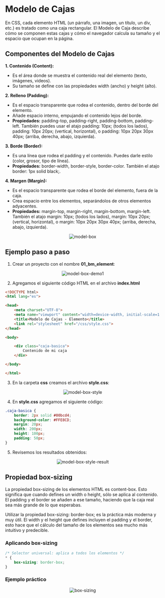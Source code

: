 # Modelo de Cajas

En CSS, cada elemento HTML (un párrafo, una imagen, un título, un div, etc.) es tratado como una caja rectangular. El Modelo de Caja describe cómo se componen estas cajas y cómo el navegador calcula su tamaño y el espacio que ocupan en la página.

## Componentes del Modelo de Cajas

**1. Contenido (Content):**
   - Es el área donde se muestra el contenido real del elemento (texto, imágenes, videos).  
   - Su tamaño se define con las propiedades width (ancho) y height (alto).  

**2. Relleno (Padding):**  
   - Es el espacio transparente que rodea el contenido, dentro del borde del elemento.  
   - Añade espacio interno, empujando el contenido lejos del borde.  
   - **Propiedades:** padding-top, padding-right, padding-bottom, padding-left. También puedes usar el atajo padding: 10px; (todos los lados), padding: 10px 20px; (vertical, horizontal), o padding: 10px 20px 30px 40px; (arriba, derecha, abajo, izquierda).

**3. Borde (Border):**  
   - Es una línea que rodea el padding y el contenido. Puedes darle estilo (color, grosor, tipo de línea).  
   - **Propiedades:** border-width, border-style, border-color. También el atajo border: 1px solid black;.

**4. Margen (Margin):**  
   - Es el espacio transparente que rodea el borde del elemento, fuera de la caja.  
   - Crea espacio entre los elementos, separándolos de otros elementos adyacentes.  
   - **Propiedades:** margin-top, margin-right, margin-bottom, margin-left. También el atajo margin: 10px; (todos los lados), margin: 10px 20px; (vertical, horizontal), o margin: 10px 20px 30px 40px; (arriba, derecha, abajo, izquierda).
   
<div align="center">  

![model-box](/05_session/resources/image/css-box-model.png)  

</div>

## Ejemplo paso a paso

1. Crear un proyecto con el nombre **01_bm_element**:  

<div align="center">  

![model-box-demo1](/05_session/resources/image/structure-project-bm.png)  

</div>

2. Agregamos el siguiente código HTML en el archivo **index.html**

```html
<!DOCTYPE html>
<html lang="es">

<head>
    <meta charset="UTF-8">
    <meta name="viewport" content="width=device-width, initial-scale=1.0">
    <title>Modelo de Cajas - Elemento</title>
    <link rel="stylesheet" href="/css/style.css">
</head>

<body>

    <div class="caja-basica">
        Contenido de mi caja
    </div>

</body>

</html>
```

3. En la carpeta **css** creamos el archivo **style.css**:

<div align="center">  

![model-box-style](/05_session/resources/image/structure-project-bm-style.png)  

</div>

4. En **style.css** agregamos el siguiente código:  

```css
.caja-basica {
    border: 2px solid #00bcd4;
    background-color: #FFE8CD;
    margin: 20px;
    width: 200px;
    height: 100px;
    padding: 50px;
}
```

5. Revisemos los resultados obtenidos:

<div align="center">  

![model-box-style-result](/05_session/resources/image/result-box-model.png)  

</div>

## Propiedad box-sizing

La propiedad box-sizing de los elementos HTML es content-box. Esto significa que cuando defines un width o height, sólo se aplica al contenido. El padding y el border se añaden a ese tamaño, haciendo que la caja real sea más grande de lo que esperabas.

Utilizar la propiedad box-sizing: border-box; es la práctica más moderna y muy útil. El width y el height que defines incluyen el padding y el border, esto hace que el cálculo del tamaño de los elementos sea mucho más intuitivo y predecible.

### Aplicando box-sizing

```css
/* Selector universal: aplica a todos los elementos */
* { 
    box-sizing: border-box;
}
```

### Ejemplo práctico

<div align="center">  

![box-sizing](/05_session/resources/image/box-sizing.png)  

</div>